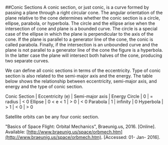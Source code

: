 ##Conic Sections
A conic section, or just conic, is a curve formed by passing a plane through a right circular cone.  The angular orientation of the plane relative to the cone determines whether the conic section is a circle, ellipse, parabola, or hyperbola.  The circle and the ellipse arise when the intersection of cone and plane is a bounded curve.  The circle is a special case of the ellipse in which the plane is perpendicular to the axis of the cone.  If the plane is parallel to a generator line of the cone, the conic is called parabola.  Finally, if the intersection is an unbounded curve and the plane is not parallel to a generator line of the cone the figure is a hyperbola.  In the latter case the plane will intersect both halves of the cone, producing two separate curves.

We can define all conic sections in terms of the eccentricity.  Type of conic section is also related to the semi-major axis and the energy.  The table below shows the relationship between eccentricity, semi-major axis, and energy and the type of conic section.  

Conic Section | Eccentricity (e) | Semi-major axis | Energy
Circle | 0 | = radius | < 0
Ellipse | 0 < e < 1 | > 0 | < 0
Parabola | 1 | infinity | 0
Hyperbola | > 1 | < 0 | > 0

Satellite orbits can be any four conic section.

"Basics of Space Flight: Orbital Mechanics", Braeunig.us, 2016. [Online]. Available: [http://www.braeunig.us/space/orbmech.htm](http://www.braeunig.us/space/orbmech.htm). [Accessed: 01- Jan- 2016].
